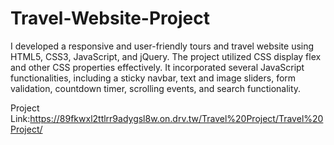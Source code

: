 # Travel-Website-Project

I developed a responsive and user-friendly tours and travel website using HTML5, CSS3, JavaScript, and jQuery. The project utilized CSS display flex and other CSS properties effectively. It incorporated several JavaScript functionalities, including a sticky navbar, text and image sliders, form validation, countdown timer, scrolling events, and search functionality.

Project Link:https://89fkwxl2ttlrr9adygsl8w.on.drv.tw/Travel%20Project/Travel%20Project/
